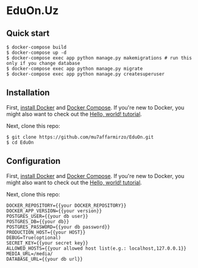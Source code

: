 # EduOn.Uz

## Quick start
```shell
$ docker-compose build
$ docker-compose up -d
$ docker-compose exec app python manage.py makemigrations # run this only if you change database
$ docker-compose exec app python manage.py migrate
$ docker-compose exec app python manage.py createsuperuser
```

## Installation

First, [install Docker](https://docs.docker.com/installation/) and [Docker Compose](https://docs.docker.com/compose/install/). If you're new to Docker, you might also want to check out the [Hello, world! tutorial](https://docs.docker.com/userguide/dockerizing/).

Next, clone this repo:
```shell
$ git clone https://github.com/mu7affarmirzo/EduOn.git
$ cd EduOn
```

## Configuration

First, [install Docker](https://docs.docker.com/installation/) and [Docker Compose](https://docs.docker.com/compose/install/). If you're new to Docker, you might also want to check out the [Hello, world! tutorial](https://docs.docker.com/userguide/dockerizing/).

Next, clone this repo:
```dotenv
DOCKER_REPOSITORY={{your DOCKER_REPOSITORY}}
DOCKER_APP_VERSION={{your version}}
POSTGRES_USER={{your db user}}
POSTGRES_DB={{your db}}
POSTGRES_PASSWORD={{your db password}}
PRODUCTION_HOST={{your HOST}}
DEBUG=True(optional)
SECRET_KEY={{your secret key}}
ALLOWED_HOSTS={{your allowed host list(e.g.: localhost,127.0.0.1}}
MEDIA_URL=/media/
DATABASE_URL={{your db url}}
```
